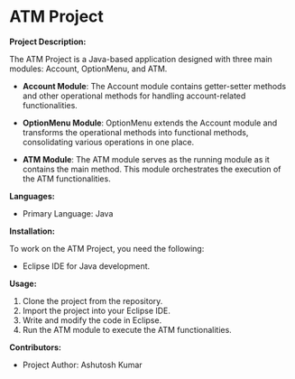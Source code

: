 # ATM Project

**Project Description:**

The ATM Project is a Java-based application designed with three main modules: Account, OptionMenu, and ATM.

- **Account Module**: The Account module contains getter-setter methods and other operational methods for handling account-related functionalities.

- **OptionMenu Module**: OptionMenu extends the Account module and transforms the operational methods into functional methods, consolidating various operations in one place.

- **ATM Module**: The ATM module serves as the running module as it contains the main method. This module orchestrates the execution of the ATM functionalities.

**Languages:**

- Primary Language: Java

**Installation:**

To work on the ATM Project, you need the following:

- Eclipse IDE for Java development.

**Usage:**

1. Clone the project from the repository.
2. Import the project into your Eclipse IDE.
3. Write and modify the code in Eclipse.
4. Run the ATM module to execute the ATM functionalities.

**Contributors:**

- Project Author: Ashutosh Kumar
